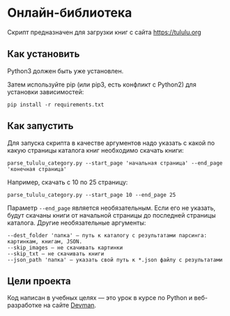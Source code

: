 # Онлайн-библиотека

Скрипт предназначен для загрузки книг с сайта https://tululu.org

## Как установить

Python3 должен быть уже установлен.

Затем используйте pip (или pip3, есть конфликт с Python2) для установки зависимостей:
  
  `pip install -r requirements.txt`
  
## Как запустить
Для запуска скрипта в качестве аргументов надо указать с какой по какую страницы каталога книг необходимо скачать книги:
   
  `parse_tululu_category.py --start_page 'начальная страница' --end_page 'конечная страница'`
 
 Например, скачать с 10 по 25 страницу:
 
 `parse_tululu_category.py --start_page 10 --end_page 25`
 
 Параметр `--end_page` является необязательным. Если его не указать, будут скачаны книги от начальной страницы до последней
 страницы каталога. Другие необязательные аргументы:
 
 ```
 --dest_folder 'папка' — путь к каталогу с результатами парсинга: картинкам, книгам, JSON.
 --skip_images — не скачивать картинки
 --skip_txt — не скачивать книги
 --json_path 'папка' — указать свой путь к *.json файлу с результатами
 ```
 ## Цели проекта

Код написан в учебных целях — это урок в курсе по Python и веб-разработке на сайте [Devman](https://dvmn.org).
